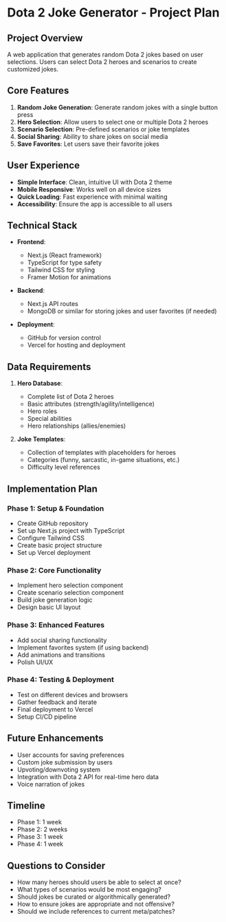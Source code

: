 # Dota 2 Joke Generator - Project Plan

## Project Overview
A web application that generates random Dota 2 jokes based on user selections. Users can select Dota 2 heroes and scenarios to create customized jokes.

## Core Features
1. **Random Joke Generation**: Generate random jokes with a single button press
2. **Hero Selection**: Allow users to select one or multiple Dota 2 heroes
3. **Scenario Selection**: Pre-defined scenarios or joke templates
4. **Social Sharing**: Ability to share jokes on social media
5. **Save Favorites**: Let users save their favorite jokes

## User Experience
- **Simple Interface**: Clean, intuitive UI with Dota 2 theme
- **Mobile Responsive**: Works well on all device sizes
- **Quick Loading**: Fast experience with minimal waiting
- **Accessibility**: Ensure the app is accessible to all users

## Technical Stack
- **Frontend**:
  - Next.js (React framework)
  - TypeScript for type safety
  - Tailwind CSS for styling
  - Framer Motion for animations

- **Backend**:
  - Next.js API routes
  - MongoDB or similar for storing jokes and user favorites (if needed)

- **Deployment**:
  - GitHub for version control
  - Vercel for hosting and deployment

## Data Requirements
1. **Hero Database**:
   - Complete list of Dota 2 heroes
   - Basic attributes (strength/agility/intelligence)
   - Hero roles
   - Special abilities
   - Hero relationships (allies/enemies)

2. **Joke Templates**:
   - Collection of templates with placeholders for heroes
   - Categories (funny, sarcastic, in-game situations, etc.)
   - Difficulty level references

## Implementation Plan

### Phase 1: Setup & Foundation
- Create GitHub repository
- Set up Next.js project with TypeScript
- Configure Tailwind CSS
- Create basic project structure
- Set up Vercel deployment

### Phase 2: Core Functionality
- Implement hero selection component
- Create scenario selection component
- Build joke generation logic
- Design basic UI layout

### Phase 3: Enhanced Features
- Add social sharing functionality
- Implement favorites system (if using backend)
- Add animations and transitions
- Polish UI/UX

### Phase 4: Testing & Deployment
- Test on different devices and browsers
- Gather feedback and iterate
- Final deployment to Vercel
- Setup CI/CD pipeline

## Future Enhancements
- User accounts for saving preferences
- Custom joke submission by users
- Upvoting/downvoting system
- Integration with Dota 2 API for real-time hero data
- Voice narration of jokes

## Timeline
- Phase 1: 1 week
- Phase 2: 2 weeks
- Phase 3: 1 week
- Phase 4: 1 week

## Questions to Consider
- How many heroes should users be able to select at once?
- What types of scenarios would be most engaging?
- Should jokes be curated or algorithmically generated?
- How to ensure jokes are appropriate and not offensive?
- Should we include references to current meta/patches? 